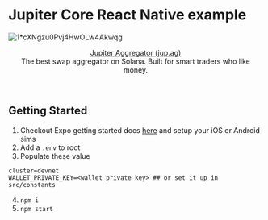 # Jupiter Core React Native example
![1*cXNgzu0Pvj4HwOLw4Akwqg](https://user-images.githubusercontent.com/34560707/145749257-e48cb199-521b-476e-9d81-f79bb45ef834.png)

<p align="center">
  <a href="https://jup.ag">Jupiter Aggregator (jup.ag)</a>
  <br/>
  The best swap aggregator on Solana.  Built for smart traders who like money.
</p>
<br/>


## Getting Started
1. Checkout Expo getting started docs [here](https://docs.expo.dev/get-started/installation/) and setup your iOS or Android sims
2. Add a `.env` to root
3. Populate these value
```
cluster=devnet
WALLET_PRIVATE_KEY=<wallet private key> ## or set it up in src/constants
```
4. `npm i`
5. `npm start`
